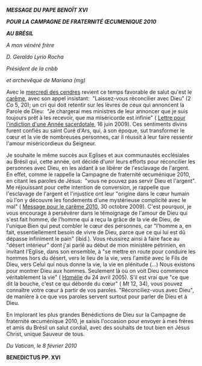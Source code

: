 ***MESSAGE DU PAPE BENOÎT XVI***

***POUR LA CAMPAGNE DE FRATERNITÉ ŒCUMENIQUE 2010***

***AU BRÉSIL***

*A mon vénéré frère*

*D. Geraldo Lyrio Rocha*

*Président de la cnbb*

*et archevêque de Mariana (mg)*

Avec le [mercredi des cendres](/content/benedict-xvi/fr/homilies/2010/documents/hf_ben-xvi_hom_20100217_ceneri.html) revient ce temps favorable de salut qu'est le [carême](http://www.vatican.va/liturgical_year/lent/2010/index_fr.htm), avec son appel insistant:  "Laissez-vous réconcilier avec Dieu" (2 *Co* 5, 20); un cri qui doit retentir sur les lèvres de ceux qui annoncent la Parole de Dieu:  "Je chargerai mes ministres de leur annoncer que je suis toujours prêt à les recevoir, que ma miséricorde est infinie" ( [Lettre pour l'indiction d'une Année sacerdotale](/content/benedict-xvi/fr/letters/2009/documents/hf_ben-xvi_let_20090616_anno-sacerdotale.html), 16 juin 2009). Ces sentiments divins furent confiés au saint Curé d'Ars, qui, à son époque, sut transformer le cœur et la vie de nombreuses personnes, car il réussit à leur faire ressentir l'amour miséricordieux du Seigneur.

Je souhaite le même succès aux Eglises et aux communautés ecclésiales au Brésil qui, cette année, ont décidé d'unir leurs efforts pour réconcilier les personnes avec Dieu, en les aidant à se libérer de l'esclavage de l'argent. En effet, comme le rappelle la Campagne de fraternité œcuménique 2010, en citant les paroles de Jésus:  "vous ne pouvez pas servir Dieu et l'argent". Me réjouissant pour cette intention de conversion, je rappelle que l'esclavage de l'argent et l'injustice ont leur "origine dans le cœur humain où l'on y découvre les fondements d'une mystérieuse complicité avec le mal" ( [Message pour le carême 2010](/content/benedict-xvi/fr/messages/lent/documents/hf_ben-xvi_mes_20091030_lent-2010.html), 30 octobre 2009). C'est pourquoi, je vous encourage à persévérer dans le témoignage de l'amour de Dieu qui s'est fait homme, de l'homme qui a reçu la grâce de la vie de Dieu, de l'unique Bien qui peut combler le cœur des personnes, car "l'homme a, en fait, essentiellement besoin de vivre de Dieu, parce que ce qui lui est dû dépasse infiniment le pain" (ibid.). Vous réussirez ainsi à faire face au "désert intérieur" dont j'ai parlé au début de mon ministère pétrinien, en invitant l'Eglise, dans son ensemble, à "se mettre en route pour conduire les hommes hors du désert, vers le lieu de la vie, vers l'amitié avec le Fils de Dieu, vers Celui qui nous donne la vie, la vie en plénitude (...) Nous existons pour montrer Dieu aux hommes. Seulement là où on voit Dieu commence véritablement la vie" ( [Homélie](/content/benedict-xvi/fr/homilies/2005/documents/hf_ben-xvi_hom_20050424_inizio-pontificato.html) du 24 avril 2005). S'il est vrai que "ce que dit la bouche, c'est ce qui déborde du cœur" ( *Mt* 12, 34), vous pouvez connaître votre cœur à partir de vos paroles. "Réconciliez-vous avec Dieu", de manière à ce que vos paroles servent surtout pour parler de Dieu et à Dieu.

En implorant les plus grandes Bénédictions de Dieu sur la Campagne de fraternité œcuménique 2010, je saisis l'occasion pour envoyer à mes frères et amis du Brésil un salut cordial, avec des souhaits de tout bien en Jésus Christ, unique Sauveur de tous.

*Du Vatican, le 8 février 2010*

**BENEDICTUS PP. XVI**
